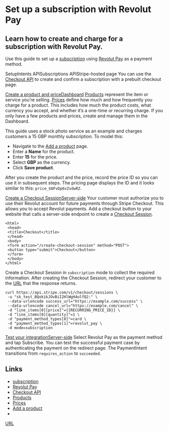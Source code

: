 # Set up a subscription with Revolut Pay

## Learn how to create and charge for a subscription with Revolut Pay.

Use this guide to set up a
[subscription](https://docs.stripe.com/billing/subscriptions/creating) using
[Revolut Pay](https://docs.stripe.com/payments/revolut-pay) as a payment method.

SetupIntents APISubscriptions APIStripe-hosted page
You can use the [Checkout API](https://docs.stripe.com/api/checkout/sessions) to
create and confirm a subscription with a prebuilt checkout page.

[Create a product and
priceDashboard](https://docs.stripe.com/billing/subscriptions/revolut-pay?api-integration=checkout#create-product-plan-code)
[Products](https://docs.stripe.com/api/products) represent the item or service
you’re selling. [Prices](https://docs.stripe.com/api/prices) define how much and
how frequently you charge for a product. This includes how much the product
costs, what currency you accept, and whether it’s a one-time or recurring
charge. If you only have a few products and prices, create and manage them in
the Dashboard.

This guide uses a stock photo service as an example and charges customers a 15
GBP monthly subscription. To model this:

- Navigate to the [Add a
product](https://dashboard.stripe.com/test/products/create) page.
- Enter a **Name** for the product.
- Enter **15** for the price.
- Select **GBP** as the currency.
- Click **Save product**.

After you create the product and the price, record the price ID so you can use
it in subsequent steps. The pricing page displays the ID and it looks similar to
this: `price_G0FvDp6vZvdwRZ`.

[Create a Checkout
SessionServer-side](https://docs.stripe.com/billing/subscriptions/revolut-pay?api-integration=checkout#web-create-checkout-session)
Your customer must authorize you to use their Revolut account for future
payments through Stripe Checkout. This allows you to accept Revolut payments.
Add a checkout button to your website that calls a server-side endpoint to
create a [Checkout Session](https://docs.stripe.com/api/checkout/sessions).

```
<html>
 <head>
 <title>Checkout</title>
 </head>
 <body>
 <form action="/create-checkout-session" method="POST">
 <button type="submit">Checkout</button>
 </form>
 </body>
</html>
```

Create a Checkout Session in `subscription` mode to collect the required
information. After creating the Checkout Session, redirect your customer to the
[URL](https://docs.stripe.com/api/checkout/sessions/object#checkout_session_object-url)
that the response returns.

```
curl https://api.stripe.com/v1/checkout/sessions \
 -u "sk_test_BQokikJOvBiI2HlWgH4olfQ2:" \
 --data-urlencode success_url="https://example.com/success" \
 --data-urlencode cancel_url="https://example.com/cancel" \
 -d "line_items[0][price]"={{RECURRING_PRICE_ID}} \
 -d "line_items[0][quantity]"=1 \
 -d "payment_method_types[0]"=card \
 -d "payment_method_types[1]"=revolut_pay \
 -d mode=subscription
```

[Test your
integrationServer-side](https://docs.stripe.com/billing/subscriptions/revolut-pay?api-integration=checkout#web-test-integration)
Select Revolut Pay as the payment method and tap Subscribe. You can test the
successful payment case by authenticating the payment on the redirect page. The
PaymentIntent transitions from `requires_action` to `succeeded`.

## Links

- [subscription](https://docs.stripe.com/billing/subscriptions/creating)
- [Revolut Pay](https://docs.stripe.com/payments/revolut-pay)
- [Checkout API](https://docs.stripe.com/api/checkout/sessions)
- [Products](https://docs.stripe.com/api/products)
- [Prices](https://docs.stripe.com/api/prices)
- [Add a product](https://dashboard.stripe.com/test/products/create)
-
[URL](https://docs.stripe.com/api/checkout/sessions/object#checkout_session_object-url)